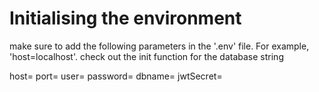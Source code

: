 # Initialising the environment
make sure to add the following parameters in the '.env' file.
For example, 'host=localhost'. check out the init function for the database string

host=
port=
user=
password=
dbname=
jwtSecret=


